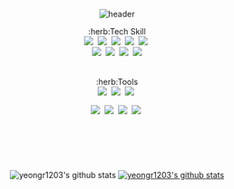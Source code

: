 <div align="center">

<!-- 상단 로고 -->
<!-- align="center" -->
![header](https://capsule-render.vercel.app/api?type=waving&color=40AEF0&height=250&section=header&fontColor=white&text=Welcome&nbsp;Yeonglong&nbsp;Github&fontSize=40)


<!-- 기술 -->
<div>
 <span>:herb:Tech Skill<span>
 <div> 
    <img src="https://img.shields.io/badge/HTML5-E34F26.svg?style=flat-square&logo=HTML5&logoColor=white&"/>&nbsp; 
    <img src="https://img.shields.io/badge/CSS-1572B6?style=flat-square&logo=CSS&logoColor=white"/>&nbsp; 
    <img src="https://img.shields.io/badge/PHP-777BB4?style=flat-square&logo=PHP&logoColor=white"/>&nbsp; 
    <img src="https://img.shields.io/badge/JavaScript-F7DF1E?style=flat-square&logo=JavaScript&logoColor=white"/>&nbsp; 
    <img src="https://img.shields.io/badge/Vue.js-4FC08D?style=flat-square&logo=Vue.js&logoColor=white"/>&nbsp;
    <br>
    <img src="https://img.shields.io/badge/Node.js-339933?style=flat-square&logo=Node.js&logoColor=white"/>&nbsp; 
    <img src="https://img.shields.io/badge/Lalavel-FF2D20?style=flat-square&logo=Lalavel&logoColor=white"/>&nbsp; 
    <img src="https://img.shields.io/badge/React-61DAFB?style=flat-square&logo=React&logoColor=white"/>&nbsp; 
    <img src="https://img.shields.io/badge/Python-3766AB?style=flat-square&logo=Python&logoColor=white"/>
</div>
<br><br>
 
<!-- 사용가능한 툴 -->
<div display="inline">
 :herb:Tools
 <div>
   <img src="https://img.shields.io/badge/VisualStudioCode-007ACC?style=flat-square&logo=VisualStudioCode&logoColor=white"/>&nbsp; 
   <img src="https://img.shields.io/badge/MySQL-4479A1?style=flat-square&logo=MySQL&logoColor=white"/>&nbsp; 
   <img src="https://img.shields.io/badge/Github-181717?style=flat-square&logo=Github&logoColor=white"/>&nbsp; 

   <img src="https://img.shields.io/badge/Bootstrap-7952B3?style=flat-square&logo=Bootstrap&logoColor=white"/>&nbsp;
   <img src="https://img.shields.io/badge/Figma-F24E1E?style=flat-square&logo=Figma&logoColor=white"/>&nbsp;
   <img src="https://img.shields.io/badge/EclipseIDE-2C2255?style=flat-square&logo=EclipseIDE&logoColor=white"/>&nbsp; 
   <img src="https://img.shields.io/badge/FontAwesome-528DD7?style=flat-square&logo=FontAwesome&logoColor=white"/>&nbsp; 
 </div> 
</div> 

<br>
<br>
<br>
<br>

<!-- commit state (커밋스테이트) -->
![yeongr1203's github stats](https://github-readme-stats.vercel.app/api?username=yeongr1203&theme=gruvbox&show_icons=true)
[![yeongr1203's github stats](https://github-readme-stats.vercel.app/api/top-langs/?username=yeongr1203&show_icons=true&title_color=004386&icon_color=004386&layout=compact)](https://github.com/yeongr1203)


<!-- 백준 커밋 -->
<!-- [![Solved.ac 프로필](http://mazassumnida.wtf/api/mini/generate_badge?boj=yeongr1203)](https://solved.ac/yeongr1203)
큰것.
[![Solved.ac Profile](http://mazassumnida.wtf/api/v2/generate_badge?boj=yeongr1203)](https://solved.ac/profile/yeongr1203) 

<div align=center>
 <img src="http://mazandi.herokuapp.com/api?handle=yeongr1203&theme=cold"/> 
</div>

-->
 
 </div>
